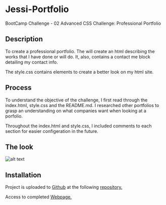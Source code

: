 # Jessi-Portfolio

BootCamp Challenge - 02 Advanced CSS Challenge: Professional Portfolio

## Description

To create a professional portfolio. The will create an html describing the works that I have done or will do. It, also, contains a contact me block detailing my contact info. 

The style.css contains elements to create a better look on my html site.


## Process

To understand the objective of the challenge, I first read through the index.html, style.css and the README.md. I researched other portfolios to grasp an understanding on what companies want when looking at a porfolio. 

Throughout the index.html and style.css, I included comments to each section for easier configeration in the future.

## The look

![alt text](assets/images/Jessi%20Lee%20Portfolio.gif)

## Installation

Project is uploaded to [Github](https://github.com/) at the following [repository.](https://github.com/mysteriousdj/Jessi-Portfolio)

Access to completed [Webpage.](https://mysteriousdj.github.io/Jessi-Portfolio/)
